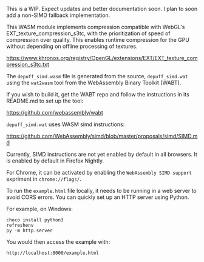 This is a WIP.  Expect updates and better documentation soon.  I plan to soon add a non-SIMD fallback implementation.

This WASM module implements compression compatible with WebGL's EXT_texture_compression_s3tc, with the prioritization of speed of compression over quality.  This enables runtime compression for the GPU without depending on offline processing of textures.

https://www.khronos.org/registry/OpenGL/extensions/EXT/EXT_texture_compression_s3tc.txt

The `depuff_simd.wasm` file is generated from the source, `depuff_simd.wat` using the `wat2wasm` tool
from the WebAssembly Binary Toolkit (WABT).

If you wish to build it, get the WABT repo and follow the instructions in its README.md to set up the tool:

https://github.com/webassembly/wabt

`depuff_simd.wat` uses WASM simd instructions:

https://github.com/WebAssembly/simd/blob/master/proposals/simd/SIMD.md

Currently, SIMD instructions are not yet enabled by default in all browsers.
It is enabled by default in Firefox Nightly.

For Chrome, it can be activated by enabling the `WebAssembly SIMD support`
expriment in `chrome://flags/`.

To run the `example.html` file locally, it needs to be running in a web server to
avoid CORS errors.  You can quickly set up an HTTP server using Python.

For example, on Windows:

```
choco install python3
refreshenv
py -m http.server
```

You would then access the example with:

```
http://localhost:8000/example.html
```

